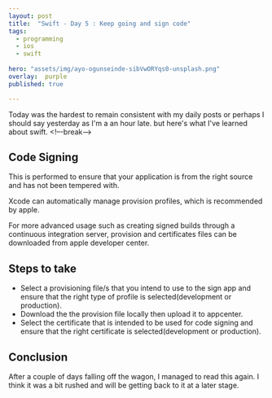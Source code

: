 ```yaml
---
layout: post
title:  "Swift - Day 5 : Keep going and sign code"
tags:
  - programming
  - ios
  - swift
  
hero: "assets/img/ayo-ogunseinde-sibVwORYqs0-unsplash.png"
overlay:  purple
published: true

---
```


Today was the hardest to remain consistent with my daily posts or perhaps I should say yesterday as I'm a an hour late. but here's what I've learned about swift.
<!–-break-–>

## Code Signing

This is performed  to ensure that your application is from the right source and has not been tempered with.

Xcode can automatically manage provision profiles, which is recommended by apple.

For more advanced usage such as creating signed builds through a continuous integration server, provision and certificates files can be downloaded from apple developer center.

## Steps to take

- Select a provisioning file/s that you intend to use to the sign app and ensure that the right type of profile is selected(development or production).
- Download the the provision file locally then upload it to appcenter.
- Select the certificate that is intended to be used  for code signing and ensure that the right certificate is selected(development or production).


## Conclusion

After a couple of days falling off the wagon, I managed to read this again. I think it was a bit rushed and will be getting back to it at a later stage.
